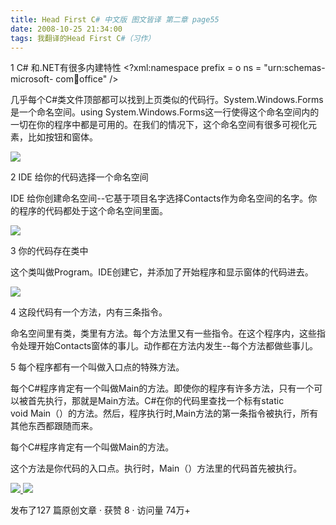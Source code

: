 ```yaml
---
title: Head First C# 中文版 图文皆译 第二章 page55
date: 2008-10-25 21:34:00
tags: 我翻译的Head First C#（习作）
---
```

1 C#  和.NET有很多内建特性  <?xml:namespace prefix = o ns = "urn:schemas-microsoft-
com:office:office" />

几乎每个C#类文件顶部都可以找到上页类似的代码行。System.Windows.Forms是一个命名空间。using
System.Windows.Forms这一行使得这个命名空间内的一切在你的程序中都是可用的。在我们的情况下，这个命名空间有很多可视化元素，比如按钮和窗体。

![](https://p-blog.csdn.net/images/p_blog_csdn_net/cuipengfei1/EntryImages/20081025/%E6%88%AA%E5%9B%BE00.jpg)

2 IDE  给你的代码选择一个命名空间

IDE  给你创建命名空间--它基于项目名字选择Contacts作为命名空间的名字。你的程序的代码都处于这个命名空间里面。

![](https://p-blog.csdn.net/images/p_blog_csdn_net/cuipengfei1/EntryImages/20081025/%E6%88%AA%E5%9B%BE01.jpg)

3  你的代码存在类中

这个类叫做Program。IDE创建它，并添加了开始程序和显示窗体的代码进去。

![](https://p-blog.csdn.net/images/p_blog_csdn_net/cuipengfei1/EntryImages/20081025/%E6%88%AA%E5%9B%BE02.jpg)

4  这段代码有一个方法，内有三条指令。

命名空间里有类，类里有方法。每个方法里又有一些指令。在这个程序内，这些指令处理开始Contacts窗体的事儿。动作都在方法内发生--每个方法都做些事儿。

5  每个程序都有一个叫做入口点的特殊方法。

每个C#程序肯定有一个叫做Main的方法。即使你的程序有许多方法，只有一个可以被首先执行，那就是Main方法。C#在你的代码里查找一个标有static
void Main（）的方法。然后，程序执行时,Main方法的第一条指令被执行，所有其他东西都跟随而来。

每个C#程序肯定有一个叫做Main的方法。

这个方法是你代码的入口点。执行时，Main（）方法里的代码首先被执行。



[ ![](https://profile.csdnimg.cn/5/2/5/3_cuipengfei1)
![](https://g.csdnimg.cn/static/user-reg-year/1x/11.png)
](https://blog.csdn.net/cuipengfei1)



发布了127 篇原创文章  ·  获赞 8  ·  访问量 74万+


